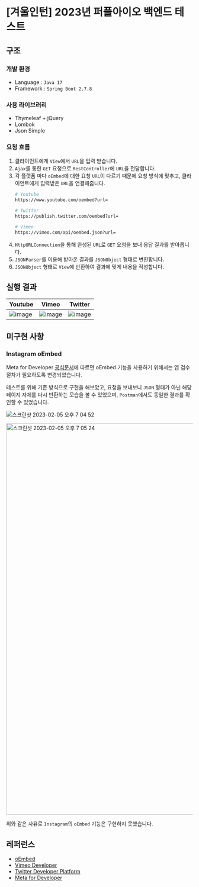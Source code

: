 # [겨울인턴] 2023년 퍼플아이오 백엔드 테스트

## 구조

### 개발 환경
- Language : `Java 17`
- Framework : `Spring Boot 2.7.8`

### 사용 라이브러리
- Thymeleaf + jQuery
- Lombok
- Json Simple

### 요청 흐름

1. 클라이언트에게 `View`에서 `URL`을 입력 받습니다.
2. `Ajax`를 통한 `GET` 요청으로 `RestController`에 `URL`을 전달합니다.
3. 각 플랫폼 마다 `oEmbed`에 대한 요청 `URL`이 다르기 때문에 요청 방식에 맞추고, 클라이언트에게 입력받은 `URL`을 연결해줍니다.
   ```bash
   # Youtube
   https://www.youtube.com/oembed?url=
   
   # Twitter
   https://publish.twitter.com/oembed?url=
   
   # Vimeo
   https://vimeo.com/api/oembed.json?url=
   ```
4. `HttpURLConnection`을 통해 완성된 `URL`로 `GET` 요청을 보내 응답 결과를 받아옵니다.
5. `JSONParser`를 이용해 받아온 결과를 `JSONObject` 형태로 변환합니다.
6. `JSONObject` 형태로 `View`에 반환하여 결과에 맞게 내용을 작성합니다.

## 실행 결과

| Youtube | Vimeo | Twitter |
|---------|---------|-------|
| ![image](https://user-images.githubusercontent.com/82663161/216811440-f9730436-e546-4483-afcb-7656d1bbc3f3.png) | ![image](https://user-images.githubusercontent.com/82663161/216819798-2bdd205e-fbeb-4850-b68b-afbebdd7e26c.png) | ![image](https://user-images.githubusercontent.com/82663161/216811591-7b9636ed-f60f-43f3-819c-928a76e191ec.png) |

## 미구현 사항

### Instagram oEmbed

Meta for Developer [공식문서](https://developers.facebook.com/docs/features-reference/oembed-read)에 따르면 oEmbed 기능을 사용하기 위해서는 앱 검수 절차가 필요하도록 변경되었습니다.

테스트를 위해 기존 방식으로 구현을 해보았고, 요청을 보내보니 `JSON` 형태가 아닌 해당 페이지 자체를 다시 반환하는 모습을 볼 수 있었으며, `Postman`에서도 동일한 결과를 확인할 수 있었습니다.

![스크린샷 2023-02-05 오후 7 04 52](https://user-images.githubusercontent.com/82663161/216812790-7ee87036-ff8e-4887-bfe9-7eb2f245bed6.png)

<img width="1058" alt="스크린샷 2023-02-05 오후 7 05 24" src="https://user-images.githubusercontent.com/82663161/216812809-5e119bcd-58df-465f-a395-eef22db16475.png">

위와 같은 사유로 `Instagram`의 `oEmbed` 기능은 구현하지 못했습니다.

## 레퍼런스

- [oEmbed](https://oembed.com/#section1)
- [Vimeo Developer](https://developer.vimeo.com/api/oembed/videos)
- [Twitter Developer Platform](https://developer.twitter.com/en/docs/twitter-for-websites/timelines/guides/oembed-api)
- [Meta for Developer](https://developers.facebook.com/docs/instagram/oembed/)
